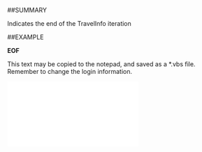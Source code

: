

##SUMMARY

Indicates the end of the TravelInfo iteration


##EXAMPLE

**EOF**

This text may be copied to the notepad, and saved as a *.vbs file. Remember to change the login information.

![](../../Examples/vbs/SOTravellers.EOF.vbs.txt)





